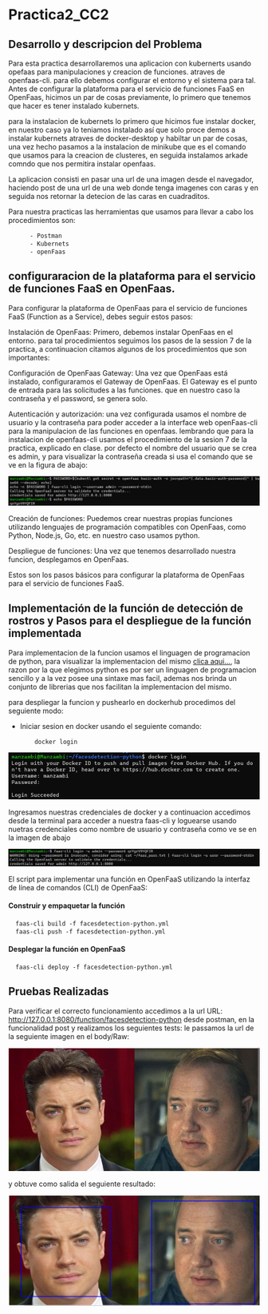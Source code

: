 ﻿# Practica2_CC2
## Desarrollo y descripcion del Problema
   Para esta practica desarrollaremos una aplicacion con kubernerts usando opefaas para manipulaciones y creacion de funciones. 
   atraves de openfaas-cli.
   para ello debemos configurar el entorno y el sistema para tal.  Antes de configurar la plataforma para el servicio de funciones FaaS en OpenFaas, hicimos un par de cosas previamente, lo primero que tenemos que hacer es tener instalado kubernets.
   
   para la instalacion de kubernets lo primero que hicimos fue instalar docker, en nuestro caso ya lo teniamos instalado así que solo proce
   demos a instalar kubernets atraves de docker-desktop y habiltar un par de cosas, una vez hecho pasamos a la instalacion de minikube que 
   es el comando que usamos para la creacion de clusteres, en seguida instalamos arkade comndo que nos permitira instalar openfaas.
   
   La aplicacion consisti en pasar una url de una imagen desde el navegador, haciendo post de una url de una web donde tenga imagenes con caras
   y en seguida nos retornar la detecion de las caras en cuadraditos.
   
   Para nuestra practicas las herramientas que usamos para llevar a cabo los procedimientos son:
   
          - Postman
          - Kubernets
          - openFaas

   ## configuraracion de la plataforma para el servicio de funciones FaaS en OpenFaas.
   
 Para configurar la plataforma de OpenFaas para el servicio de funciones FaaS (Function as a Service), debes seguir estos pasos:

 Instalación de OpenFaas: Primero, debemos instalar OpenFaas en el entorno. para tal procedimientos seguimos los pasos de la session 7 de la practica, a continuacion citamos algunos de los procedimientos que son importantes:

  Configuración de OpenFaas Gateway: Una vez que OpenFaas está instalado, configuraramos el Gateway de OpenFaas. El Gateway es el punto de entrada para las solicitudes a las funciones. que en nuestro caso la contraseña y el password, se genera solo.

  Autenticación y autorización: una vez configurada usamos el nombre de usuario y la contraseña para poder acceder a la interface web openFaas-cli para la manipulacion de las funciones en openfaas. lembrando que para la instalacion de openfaas-cli usamos el procedimiento 
  de la sesion 7 de la practica, explicado en clase. por defecto el nombre del usuario que se crea es admin, y para visualizar la contraseña creada si usa el comando que se ve en la figura de abajo:
  
 ![img](./img/Captura%20de%20pantalla%202023-05-20%20173109.png)
 
  Creación de funciones: Puedemos crear nuestras propias funciones utilizando lenguajes de programación compatibles con OpenFaas, como Python, Node.js, Go, etc. en nuestro caso usamos python.
    
 Despliegue de funciones: Una vez que tenemos desarrollado nuestra funcion, desplegamos en OpenFaas. 

Estos son los pasos básicos para configurar la plataforma de OpenFaas para el servicio de funciones FaaS.

## Implementación de la función de detección de rostros y Pasos para el despliegue de la función implementada 
  Para implementacion de la funcion usamos el linguagen de programacion de python, para visualizar la implementacion del mismo 
 [clica aqui...](https://github.com/Manzambi/Practica2_CC2/blob/main/facesdetection-python/handler.py), la razon por la que elegimos python 
 es por ser un linguagen de programacion sencillo y a la vez posee una sintaxe mas facil, ademas nos brinda un conjunto de librerias que nos
 facilitan la implementacion del mismo.
 
 para despliegar la funcion y pushearlo en dockerhub procedimos del seguiente modo:
  - Iniciar sesion en docker usando el seguiente comando:
  
            docker login
  
 ![img](./img/Captura%20de%20pantalla%202023-05-20%20171850.png)
 
 
 Ingresamos nuestras credenciales de docker y a continuacion accedimos desde la terminal para acceder a nuestra faas-cli y loguearse
 usando nuetras credenciales como nombre de usuario y contraseña como ve se en la imagen de abajo
 
 
  ![img](./img/Captura%20de%20pantalla%202023-05-20%20173345.png)
 
El  script para implementar una función en OpenFaaS utilizando la interfaz de línea de comandos (CLI) de OpenFaaS:

#### Construir y empaquetar la función

      faas-cli build -f facesdetection-python.yml
      faas-cli push -f facesdetection-python.yml

#### Desplegar la función en OpenFaaS

      faas-cli deploy -f facesdetection-python.yml

## Pruebas Realizadas
  Para verificar el correcto funcionamiento accedimos a la url URL: http://127.0.0.1:8080/function/facesdetection-python desde postman, en la funcionalidad post y realizamos los seguientes tests: 
  le passamos la url de la seguiente imagen en el body/Raw:
  
  ![img](./img/Captura%20de%20pantalla%202023-05-21%20132402.png)
  
  y obtuve como salida el seguiente resultado:
  
   ![img](./img/Captura%20de%20pantalla%202023-05-20%20201754.png)
  
   
   
